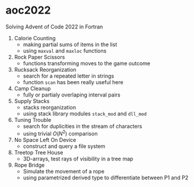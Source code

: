 # aoc2022
Solving Advent of Code 2022 in Fortran

01. Calorie Counting
    - making partial sums of items in the list
    - using `maxval` and `maxloc` functions 
02. Rock Paper Scissors
    - functions transforming moves to the game outcome
03. Rucksack Reorganization
    - search for a repeated letter in strings
    - function `scan` has been really useful here
04. Camp Cleanup
    - fully or partialy overlaping interval pairs 
05. Supply Stacks
    - stacks reorganization
    - using stack library modules `stack_mod` and `dll_mod`
06. Tuning Trouble
    - search for duplicities in the stream of characters
    - using trivial $O(N^2)$ comparison
07. No Space Left On Device
    - construct and query a file system
08. Treetop Tree House
    - 3D-arrays, test rays of visibility in a tree map
09. Rope Bridge
    - Simulate the movement of a rope
    - using parametrized derived type to differentiate between P1 and P2